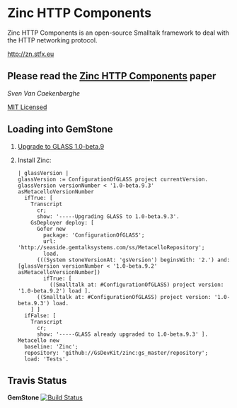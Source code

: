 # Zinc HTTP Components


Zinc HTTP Components is an open-source Smalltalk framework 
to deal with the HTTP networking protocol.


<http://zn.stfx.eu>


## Please read the [Zinc HTTP Components](https://github.com/svenvc/zinc/blob/master/zinc-http-components-paper.md) paper


*Sven Van Caekenberghe* 


[MIT Licensed](https://github.com/svenvc/zinc/blob/master/license.txt)

## Loading into GemStone

1. [Upgrade to GLASS 1.0-beta.9](http://code.google.com/p/glassdb/wiki/GemToolsUpdate#Update_GLASS)

2. Install Zinc:

    ```Smalltalk
    | glassVersion |
    glassVersion := ConfigurationOfGLASS project currentVersion.
    glassVersion versionNumber < '1.0-beta.9.3' asMetacelloVersionNumber
      ifTrue: [
        Transcript
          cr;
          show: '-----Upgrading GLASS to 1.0-beta.9.3'.
        GsDeployer deploy: [
          Gofer new
            package: 'ConfigurationOfGLASS';
            url: 'http://seaside.gemtalksystems.com/ss/MetacelloRepository';
            load.
          (((System stoneVersionAt: 'gsVersion') beginsWith: '2.') and: [glassVersion versionNumber < '1.0-beta.9.2' asMetacelloVersionNumber])
            ifTrue: [
              ((Smalltalk at: #ConfigurationOfGLASS) project version: '1.0-beta.9.2') load ].
          ((Smalltalk at: #ConfigurationOfGLASS) project version: '1.0-beta.9.3') load.
        ] ]
      ifFalse: [
        Transcript
          cr;
          show: '-----GLASS already upgraded to 1.0-beta.9.3' ].
    Metacello new
      baseline: 'Zinc';
      repository: 'github://GsDevKit/zinc:gs_master/repository';
      load: 'Tests'.
    ```

## Travis Status

**GemStone** [![Build Status](https://travis-ci.org/GsDevKit/zinc.png?branch=gs_master)](https://travis-ci.org/gs_master/zinc)

